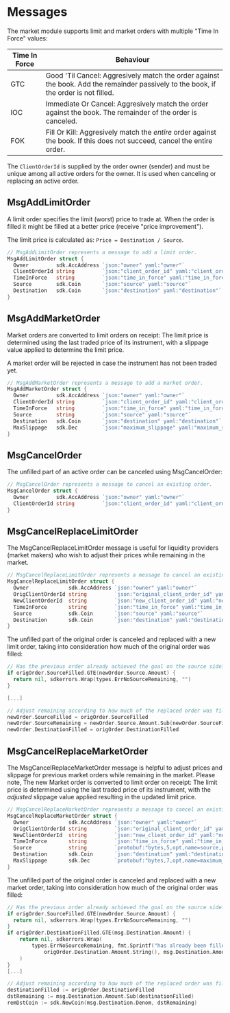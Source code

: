 # Messages

The market module supports limit and market orders with multiple "Time In Force" values:

 | Time In Force | Behaviour |
 |---------------|-----------|
 | GTC           | Good 'Til Cancel: Aggresively match the order against the book. Add the remainder passively to the book, if the order is not filled. |
 | IOC           | Immediate Or Cancel: Aggresively match the order against the book. The remainder of the order is canceled. |
 | FOK           | Fill Or Kill: Aggresively match the *entire* order against the book. If this does not succeed, cancel the entire order. |

The `ClientOrderId` is supplied by the order owner (sender) and must be unique among all active orders for the owner. It is used when canceling or replacing an active order.

## MsgAddLimitOrder

A limit order specifies the limit (worst) price to trade at. When the order is filled it might be filled at a better price (receive "price improvement").

The limit price is calculated as: `Price = Destination / Source`.

```go
// MsgAddLimitOrder represents a message to add a limit order.
MsgAddLimitOrder struct {
  Owner         sdk.AccAddress `json:"owner" yaml:"owner"`
  ClientOrderId string         `json:"client_order_id" yaml:"client_order_id"`
  TimeInForce   string         `json:"time_in_force" yaml:"time_in_force"`
  Source        sdk.Coin       `json:"source" yaml:"source"`
  Destination   sdk.Coin       `json:"destination" yaml:"destination"`
}
```

## MsgAddMarketOrder

Market orders are converted to limit orders on receipt: The limit price is determined using the last traded price of its instrument, with a slippage value applied to determine the limit price.

A market order will be rejected in case the instrument has not been traded yet.

```go
// MsgAddMarketOrder represents a message to add a market order.
MsgAddMarketOrder struct {
  Owner         sdk.AccAddress `json:"owner" yaml:"owner"`
  ClientOrderId string         `json:"client_order_id" yaml:"client_order_id"`
  TimeInForce   string         `json:"time_in_force" yaml:"time_in_force"`
  Source        string         `json:"source" yaml:"source"`
  Destination   sdk.Coin       `json:"destination" yaml:"destination"`
  MaxSlippage   sdk.Dec        `json:"maximum_slippage" yaml:"maximum_slippage"`
}
```

## MsgCancelOrder

The unfilled part of an active order can be canceled using MsgCancelOrder:

```go
// MsgCancelOrder represents a message to cancel an existing order.
MsgCancelOrder struct {
  Owner         sdk.AccAddress `json:"owner" yaml:"owner"`
  ClientOrderId string         `json:"client_order_id" yaml:"client_order_id"`
}
```

## MsgCancelReplaceLimitOrder

The MsgCancelReplaceLimitOrder message is useful for liquidity providers (market makers) who wish to adjust their prices while remaining in the market.

```go
// MsgCancelReplaceLimitOrder represents a message to cancel an existing order and replace it with a limit order.
MsgCancelReplaceLimitOrder struct {
  Owner             sdk.AccAddress `json:"owner" yaml:"owner"`
  OrigClientOrderId string         `json:"original_client_order_id" yaml:"original_client_order_id"`
  NewClientOrderId  string         `json:"new_client_order_id" yaml:"new_client_order_id"`
  TimeInForce       string         `json:"time_in_force" yaml:"time_in_force"`
  Source            sdk.Coin       `json:"source" yaml:"source"`
  Destination       sdk.Coin       `json:"destination" yaml:"destination"`
}
```

The unfilled part of the original order is canceled and replaced with a new limit order, taking into consideration how much of the original order was filled:

```go
// Has the previous order already achieved the goal on the source side?
if origOrder.SourceFilled.GTE(newOrder.Source.Amount) {
  return nil, sdkerrors.Wrap(types.ErrNoSourceRemaining, "")
}

[...]

// Adjust remaining according to how much of the replaced order was filled:
newOrder.SourceFilled = origOrder.SourceFilled
newOrder.SourceRemaining = newOrder.Source.Amount.Sub(newOrder.SourceFilled)
newOrder.DestinationFilled = origOrder.DestinationFilled
```

## MsgCancelReplaceMarketOrder

The MsgCancelReplaceMarketOrder message is helpful to adjust prices and slippage for previous market orders while 
remaining in the market. Please note, The new Market order is converted to limit order on receipt: The limit price is 
determined using the last traded price of its instrument, with the *adjusted* slippage value applied resulting in the 
updated limit price.

```go
// MsgCancelReplaceMarketOrder represents a message to cancel an existing order and replace it with a market order.
MsgCancelReplaceMarketOrder struct {
  Owner             sdk.AccAddress `json:"owner" yaml:"owner"`
  OrigClientOrderId string         `json:"original_client_order_id" yaml:"original_client_order_id"`
  NewClientOrderId  string         `json:"new_client_order_id" yaml:"new_client_order_id"`
  TimeInForce       string         `json:"time_in_force" yaml:"time_in_force"`
  Source            string         `protobuf:"bytes,5,opt,name=source,proto3" json:"source,omitempty" yaml:"source"`
  Destination       sdk.Coin       `json:"destination" yaml:"destination"`
  MaxSlippage       sdk.Dec        `protobuf:"bytes,7,opt,name=maximum_slippage,json=maximumSlippage,proto3,customtype=github.com/cosmos/cosmos-sdk/types.Dec" json:"maximum_slippage" yaml:"maximum_slippage"`
}
```

The unfilled part of the original order is canceled and replaced with a new market order, taking into consideration how 
much of the original order was filled:

```go
// Has the previous order already achieved the goal on the source side?
if origOrder.SourceFilled.GTE(newOrder.Source.Amount) {
  return nil, sdkerrors.Wrap(types.ErrNoSourceRemaining, "")
}
if origOrder.DestinationFilled.GTE(msg.Destination.Amount) {
    return nil, sdkerrors.Wrap(
        types.ErrNoSourceRemaining, fmt.Sprintf("has already been filled filled:%s >= %s",
        	origOrder.Destination.Amount.String(), msg.Destination.Amount.String()),
    )
}
[...]

// Adjust remaining according to how much of the replaced order was filled:
destinationFilled := origOrder.DestinationFilled
dstRemaining := msg.Destination.Amount.Sub(destinationFilled)
remDstCoin := sdk.NewCoin(msg.Destination.Denom, dstRemaining)
```

